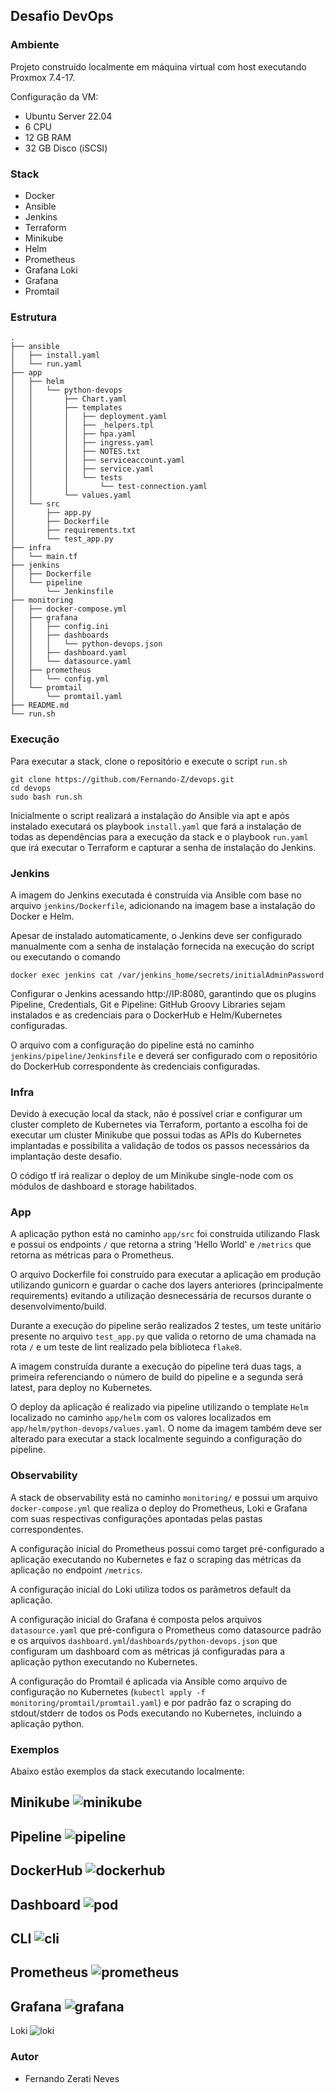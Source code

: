 ## Desafio DevOps


### Ambiente
Projeto construído localmente em máquina virtual com host executando Proxmox 7.4-17.

Configuração da VM:
- Ubuntu Server 22.04
- 6 CPU
- 12 GB RAM
- 32 GB Disco (iSCSI)

### Stack
- Docker
- Ansible
- Jenkins
- Terraform
- Minikube
- Helm
- Prometheus
- Grafana Loki
- Grafana
- Promtail

### Estrutura
```
.
├── ansible
│   ├── install.yaml
│   └── run.yaml
├── app
│   ├── helm
│   │   └── python-devops
│   │       ├── Chart.yaml
│   │       ├── templates
│   │       │   ├── deployment.yaml
│   │       │   ├── _helpers.tpl
│   │       │   ├── hpa.yaml
│   │       │   ├── ingress.yaml
│   │       │   ├── NOTES.txt
│   │       │   ├── serviceaccount.yaml
│   │       │   ├── service.yaml
│   │       │   └── tests
│   │       │       └── test-connection.yaml
│   │       └── values.yaml
│   └── src
│       ├── app.py
│       ├── Dockerfile
│       ├── requirements.txt
│       └── test_app.py
├── infra
│   └── main.tf
├── jenkins
│   ├── Dockerfile
│   └── pipeline
│       └── Jenkinsfile
├── monitoring
│   ├── docker-compose.yml
│   ├── grafana
│   │   ├── config.ini
│   │   ├── dashboards
│   │   │   └── python-devops.json
│   │   ├── dashboard.yaml
│   │   └── datasource.yaml
│   ├── prometheus
│   │   └── config.yml
│   └── promtail
│       └── promtail.yaml
├── README.md
└── run.sh
```

### Execução
Para executar a stack, clone o repositório e execute o script `run.sh`

```shell
git clone https://github.com/Fernando-Z/devops.git
cd devops
sudo bash run.sh
```

Inicialmente o script realizará a instalação do Ansible via apt e após instalado executará os playbook `install.yaml` que fará a instalação de todas as dependências para a execução da stack e o playbook `run.yaml` que irá executar o Terraform e capturar a senha de instalação do Jenkins.

### Jenkins

A imagem do Jenkins executada é construída via Ansible com base no arquivo `jenkins/Dockerfile`, adicionando na imagem base a instalação do Docker e Helm.

Apesar de instalado automaticamente, o Jenkins deve ser configurado manualmente com a senha de instalação fornecida na execução do script ou executando o comando

```shell
docker exec jenkins cat /var/jenkins_home/secrets/initialAdminPassword
```

Configurar o Jenkins acessando http://IP:8080, garantindo que os plugins Pipeline, Credentials, Git e Pipeline: GitHub Groovy Libraries sejam instalados e as credenciais para o DockerHub e Helm/Kubernetes configuradas.

O arquivo com a configuração do pipeline está no caminho `jenkins/pipeline/Jenkinsfile` e deverá ser configurado com o repositório do DockerHub correspondente às credenciais configuradas.

### Infra

Devido à execução local da stack, não é possível criar e configurar um cluster completo de Kubernetes via Terraform, portanto a escolha foi de executar um cluster Minikube que possui todas as APIs do Kubernetes implantadas e possibilita a validação de todos os passos necessários da implantação deste desafio.

O código tf irá realizar o deploy de um Minikube single-node com os módulos de dashboard e storage habilitados.

### App

A aplicação python está no caminho `app/src` foi construída utilizando Flask e possui os endpoints `/` que retorna a string 'Hello World' e `/metrics` que retorna as métricas para o Prometheus. 

O arquivo Dockerfile foi construído para executar a aplicação em produção utilizando gunicorn e guardar o cache dos layers anteriores (principalmente requirements) evitando a utilização desnecessária de recursos durante o desenvolvimento/build.

Durante a execução do pipeline serão realizados 2 testes, um teste unitário presente no arquivo `test_app.py` que valida o retorno de uma chamada na rota `/` e um teste de lint realizado pela biblioteca `flake8`.

A imagem construída durante a execução do pipeline terá duas tags, a primeira referenciando o número de build do pipeline e a segunda será latest, para deploy no Kubernetes.

O deploy da aplicação é realizado via pipeline utilizando o template `Helm` localizado no caminho `app/helm` com os valores localizados em `app/helm/python-devops/values.yaml`. O nome da imagem também deve ser alterado para executar a stack localmente seguindo a configuração do pipeline.

### Observability

A stack de observability está no caminho `monitoring/` e possui um arquivo `docker-compose.yml` que realiza o deploy do Prometheus, Loki e Grafana com suas respectivas configurações apontadas pelas pastas correspondentes.

A configuração inicial do Prometheus possui como target pré-configurado a aplicação executando no Kubernetes e faz o scraping das métricas da aplicação no endpoint `/metrics`.

A configuração inicial do Loki utiliza todos os parâmetros default da aplicação.

A configuração inicial do Grafana é composta pelos arquivos `datasource.yaml` que pré-configura o Prometheus como datasource padrão e os arquivos `dashboard.yml`/`dashboards/python-devops.json` que configuram um dashboard com as métricas já configuradas para a aplicação python executando no Kubernetes.

A configuração do Promtail é aplicada via Ansible como arquivo de configuração no Kubernetes (`kubectl apply -f monitoring/promtail/promtail.yaml`) e por padrão faz o scraping do stdout/stderr de todos os Pods executando no Kubernetes, incluindo a aplicação python.

### Exemplos

Abaixo estão exemplos da stack executando localmente:

Minikube
![minikube](docs/minikube.png)
---
Pipeline
![pipeline](docs/pipeline.png)
---
DockerHub
![dockerhub](docs/dockerhub.png)
---
Dashboard
![pod](docs/pod.png)
---
CLI
![cli](docs/cli.png)
---
Prometheus
![prometheus](docs/prometheus.png)
---
Grafana
![grafana](docs/grafana.png)
---
Loki
![loki](docs/loki.png)

### Autor
- Fernando Zerati Neves